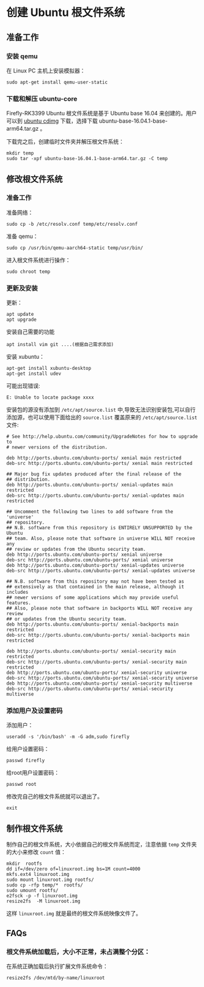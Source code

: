 # 创建 Ubuntu 根文件系统  

## 准备工作

### 安装 qemu

在 Linux PC 主机上安装模拟器：

```
sudo apt-get install qemu-user-static
```
### 下载和解压 ubuntu-core

Firefly-RK3399 Ubuntu 根文件系统是基于 Ubuntu base 16.04 来创建的。用户可以到 [ubuntu cdimg](http://cdimage.ubuntu.com/ubuntu-base/releases/16.04/release/) 下载，选择下载 ubuntu-base-16.04.1-base-arm64.tar.gz 。

下载完之后，创建临时文件夹并解压根文件系统：

```
mkdir temp
sudo tar -xpf ubuntu-base-16.04.1-base-arm64.tar.gz -C temp
```

## 修改根文件系统

### 准备工作

准备网络：

```
sudo cp -b /etc/resolv.conf temp/etc/resolv.conf
```

准备 qemu：

```
sudo cp /usr/bin/qemu-aarch64-static temp/usr/bin/
```

进入根文件系统进行操作：

```
sudo chroot temp
```

### 更新及安装

更新：

```
apt update 
apt upgrade
```

安装自己需要的功能

```
apt install vim git ....(根据自己需求添加)
```

安装 xubuntu：

```
apt-get install xubuntu-desktop
apt-get install udev
```

可能出现错误:

```
E: Unable to locate package xxxx
```

安装包的源没有添加到 `/etc/apt/source.list` 中,导致无法识别安装包,可以自行添加源，也可以使用下面给出的 `source.list` 覆盖原来的 `/etc/apt/source.list` 文件:

```
# See http://help.ubuntu.com/community/UpgradeNotes for how to upgrade to
# newer versions of the distribution.

deb http://ports.ubuntu.com/ubuntu-ports/ xenial main restricted
deb-src http://ports.ubuntu.com/ubuntu-ports/ xenial main restricted

## Major bug fix updates produced after the final release of the
## distribution.
deb http://ports.ubuntu.com/ubuntu-ports/ xenial-updates main restricted
deb-src http://ports.ubuntu.com/ubuntu-ports/ xenial-updates main restricted

## Uncomment the following two lines to add software from the 'universe'
## repository.
## N.B. software from this repository is ENTIRELY UNSUPPORTED by the Ubuntu
## team. Also, please note that software in universe WILL NOT receive any
## review or updates from the Ubuntu security team.
deb http://ports.ubuntu.com/ubuntu-ports/ xenial universe
deb-src http://ports.ubuntu.com/ubuntu-ports/ xenial universe
deb http://ports.ubuntu.com/ubuntu-ports/ xenial-updates universe
deb-src http://ports.ubuntu.com/ubuntu-ports/ xenial-updates universe

## N.B. software from this repository may not have been tested as
## extensively as that contained in the main release, although it includes
## newer versions of some applications which may provide useful features.
## Also, please note that software in backports WILL NOT receive any review
## or updates from the Ubuntu security team.
deb http://ports.ubuntu.com/ubuntu-ports/ xenial-backports main restricted
deb-src http://ports.ubuntu.com/ubuntu-ports/ xenial-backports main restricted

deb http://ports.ubuntu.com/ubuntu-ports/ xenial-security main restricted
deb-src http://ports.ubuntu.com/ubuntu-ports/ xenial-security main restricted
deb http://ports.ubuntu.com/ubuntu-ports/ xenial-security universe
deb-src http://ports.ubuntu.com/ubuntu-ports/ xenial-security universe
deb http://ports.ubuntu.com/ubuntu-ports/ xenial-security multiverse
deb-src http://ports.ubuntu.com/ubuntu-ports/ xenial-security multiverse
```

### 添加用户及设置密码

添加用户：

```
useradd -s '/bin/bash' -m -G adm,sudo firefly
```

给用户设置密码：

```
passwd firefly
```

给root用户设置密码：

```
passwd root
```

修改完自己的根文件系统就可以退出了。

```
exit
```

## 制作根文件系统

制作自己的根文件系统，大小依据自己的根文件系统而定，注意依据 `temp` 文件夹的大小来修改 `count` 值：

```
mkdir  rootfs
dd if=/dev/zero of=linuxroot.img bs=1M count=4000
mkfs.ext4 linuxroot.img
sudo mount linuxroot.img rootfs/
sudo cp -rfp temp/*  rootfs/
sudo umount rootfs/
e2fsck -p -f linuxroot.img
resize2fs  -M linuxroot.img
```

这样 `linuxroot.img` 就是最终的根文件系统映像文件了。

## FAQs

### 根文件系统加载后，大小不正常，未占满整个分区：

在系统正确加载后执行扩展文件系统命令：

```
resize2fs /dev/mtd/by-name/linuxroot
```